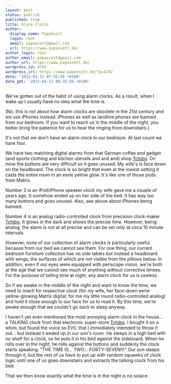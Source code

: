 ```yaml
---
layout: post
status: publish
published: true
title: Alarm Clocks
author:
  display_name: PapaScott
  login: root
  email: papascott@gmail.com
  url: https://www.papascott.de/
author_login: root
author_email: papascott@gmail.com
author_url: https://www.papascott.de/
wordpress_id: 4702
wordpress_url: https://www.papascott.de/?p=4702
date: '2012-01-11 07:35:56 +0100'
date_gmt: '2012-01-11 06:35:56 +0100'
---
```

<p>We've gotten out of the habit of using alarm clocks. As a result, when I wake up I usually have no idea what the time is.</p>
<p>(No, this is not about how alarm clocks are obsolete in the 21st century and we use iPhones instead. iPhones as well as landline phones are banned from our bedroom. If you want to reach us in the middle of the night, you better bring the patience for us to hear the ringing from downstairs.)</p>
<p>It's not that we don't have an alarm clock in our bedroom. At last count we have four.</p>
<p>We have two matching digital alarms from that German coffee and gadget (and sports clothing and kitchen utensils and and and) shop <a href="http://tchibo.de/">Tchibo</a>. On mine the buttons are very difficult so it goes unused. My wife's is face down on the headboard. The clock is so bright that even at the lowest setting it casts the entire room in an eerie yellow glow. It's like one of those pods from Matrix.</p>
<p>Number 3 is an iPod/iPhone speaker clock my wife gave me a couple of years ago. It somehow ended up on her side of the bed. It has way too many buttons and goes unused. Also, see above about iPhones being banned.</p>
<p>Number 4 is an analog radio-controlled clock from precision clock-maker <a href="http://tchibo.de/">Tchibo</a>. It glows in the dark and shows the precise time. However, being analog, the alarm is not at all precise and can be set only at circa 10 minute intervals.</p>
<p>However, none of our collection of alarm clocks is particularly useful because from our bed we cannot see them. For one thing, our current bedroom furniture collection has no side tables but instead a headboard with wings, the surfaces of which are not visible from the pillows below. In addition, even if our eyes were equipped with periscope vision, we're both at the age that we cannot see much of anything without corrective lenses. For the purpose of telling time at night, any alarm clock for us is useless.</p>
<p>So if we awake in the middle of the night and want to know the time, we need to reach for respective clock (for my wife, her face-down eerie yellow-glowing Matrix digital, for me my little round radio-controlled analog) and hold it close enough to our face for us to read it. By this time, we're awake enough that we couldn't go back to sleep anyway.</p>
<p>I haven't yet even mentioned the most annoying alarm clock in the house… a TALKING clock from that electronic super-store <a href="http://tchibo.de/">Tchibo</a>. I bought it on a whim, but found the voice so EVIL that I immediately intended to throw it out… but instead it ended up in our son's room. He sleeps in a high bed with no shelf for a clock, so he puts it in his bed against the sideboard. When he rolls over in the night, he rolls against the buttons and suddenly the clock starts speaking: "THE TIME IS… TWO… FORTY-SEVEN!!!" Our son sleeps through it, but the rest of us have to put up with random squawks of clock logic until one of us goes downstairs and extracts the talking clock from his bed.</p>
<p>That we then know exactly what the time is in the night is no solace.</p>
